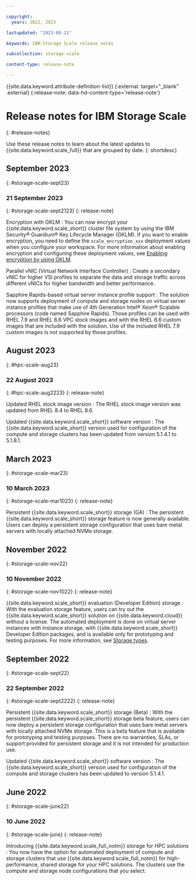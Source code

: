 ```yaml
---

copyright:
  years: 2022, 2023

lastupdated: "2023-09-21"

keywords: IBM Storage Scale release notes

subcollection: storage-scale

content-type: release-note

---
```


{{site.data.keyword.attribute-definition-list}}
{:external: target="_blank" .external}
{:release-note: data-hd-content-type='release-note'}

# Release notes for IBM Storage Scale
{: #release-notes}

Use these release notes to learn about the latest updates to {{site.data.keyword.scale_full}} that are grouped by date.
{: shortdesc}

## September 2023
{: #storage-scale-sept23}

### 21 September 2023
{: #storage-scale-sept2123}
{: release-note}

Encryption with GKLM
:   You can now encrypt your {{site.data.keyword.scale_short}} cluster file system by using the IBM Security® Guardium® Key Lifecycle Manager (GKLM). If you want to enable encryption, you need to define the `scale_encryption_xxx` deployment values when you configure your workspace. For more information about enabling encryption and configuring these deployment values, see [Enabling encryption by using GKLM](/docs/storage-scale?topic=storage-scale-enable-encryption).

Parallel vNIC (Virtual Network Interface Controller)
:   Create a secondary vNIC for higher VSI profiles to separate the data and storage traffic across different vNICs for higher bandwidth and better performance.

Sapphire Rapids-based virtual server instance profile support
:   The solution now supports deployment of compute and storage nodes on virtual server instance profiles that make use of 4th Generation Intel&reg; Xeon&reg; Scalable processors (code named Sapphire Rapids). Those profiles can be used with RHEL 7.9 and RHEL 8.6 VPC stock images and with the RHEL 8.6 custom images that are included with the solution. Use of the included RHEL 7.9 custom images is not supported by those profiles.

## August 2023
{: #hpc-scale-aug23}

### 22 August 2023
{: #hpc-scale-aug2223}
{: release-note}

Updated RHEL stock image version
:   The RHEL stock image version was updated from RHEL 8.4 to RHEL 8.6.

Updated {{site.data.keyword.scale_short}} software version
:   The {{site.data.keyword.scale_short}} version used for configuration of the compute and storage clusters has been updated from version 5.1.4.1 to 5.1.8.1.

## March 2023
{: #storage-scale-mar23}

### 10 March 2023
{: #storage-scale-mar1023}
{: release-note}

Persistent {{site.data.keyword.scale_short}} storage (GA)
:   The persistent {{site.data.keyword.scale_short}} storage feature is now generally available. Users can deploy a persistent storage configuration that uses bare metal servers with locally attached NVMe storage.

## November 2022
{: #storage-scale-nov22}

### 10 November 2022
{: #storage-scale-nov1022}
{: release-note}

{{site.data.keyword.scale_short}} evaluation (Developer Edition) storage
:   With the evaluation storage feature, users can try out the {{site.data.keyword.scale_short}} solution on {{site.data.keyword.cloud}} without a license. The automated deployment is done on virtual server instances with instance storage, with {{site.data.keyword.scale_short}} Developer Edition packages, and is available only for prototyping and testing purposes. For more information, see [Storage types](/docs/storage-scale?topic=storage-scale-storage-types).

## September 2022
{: #storage-scale-sept22}

### 22 September 2022
{: #storage-scale-sept2222}
{: release-note}

Persistent {{site.data.keyword.scale_short}} storage (Beta)
:   With the persistent {{site.data.keyword.scale_short}} storage beta feature, users can now deploy a persistent storage configuration that uses bare metal servers with locally attached NVMe storage. This is a beta feature that is available for prototyping and testing purposes. There are no warranties, SLAs, or support provided for persistent storage and it is not intended for production use.

Updated {{site.data.keyword.scale_short}} software version
:   The {{site.data.keyword.scale_short}} version used for configuration of the compute and storage clusters has been updated to version 5.1.4.1.

## June 2022
{: #storage-scale-june22}

### 10 June 2022
{: #storage-scale-june}
{: release-note}

Introducing {{site.data.keyword.scale_full_notm}} storage for HPC solutions
:   You now have the option for automated deployment of compute and storage clusters that use {{site.data.keyword.scale_full_notm}} for high-performance, shared storage for your HPC solutions. The clusters use the compute and storage node configurations that you select.

